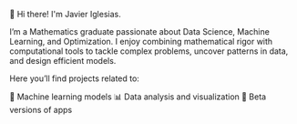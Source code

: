 👋 Hi there! I'm Javier Iglesias.

I’m a Mathematics graduate passionate about Data Science, Machine Learning, and Optimization. I enjoy combining mathematical rigor with computational tools to tackle complex problems, uncover patterns in data, and design efficient models.

Here you’ll find projects related to:

🤖 Machine learning models
📊 Data analysis and visualization
🔧 Beta versions of apps
